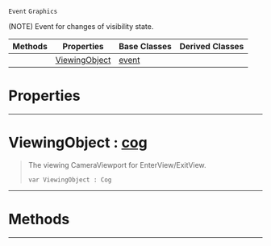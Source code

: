  `Event` `Graphics`



(NOTE) Event for changes of visibility state.

|Methods|Properties|Base Classes|Derived Classes|
|---|---|---|---|
| |[ ViewingObject](https://github.com/zeroengineteam/ZeroDocs/code_reference/class_reference/graphicalevent.markdown#viewingobject-zero-engin)|[event](https://github.com/zeroengineteam/ZeroDocs/code_reference/class_reference/event.markdown)| |


 #  Properties


---  
 #  ViewingObject : [cog](https://github.com/zeroengineteam/ZeroDocs/code_reference/class_reference/cog.markdown)

> The viewing CameraViewport for EnterView/ExitView.
> ``` lang=cpp, name=Zilch
> var ViewingObject : Cog


---  
 #  Methods


---  
 

 